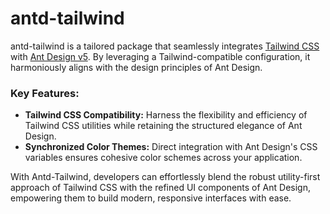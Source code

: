 # antd-tailwind

antd-tailwind is a tailored package that seamlessly integrates [Tailwind CSS](https://tailwindcss.com) with [Ant Design v5](https://ant.design). By leveraging a Tailwind-compatible configuration, it harmoniously aligns with the design principles of Ant Design.

### Key Features:

-   **Tailwind CSS Compatibility:** Harness the flexibility and efficiency of Tailwind CSS utilities while retaining the structured elegance of Ant Design.
-   **Synchronized Color Themes:** Direct integration with Ant Design's CSS variables ensures cohesive color schemes across your application.

With Antd-Tailwind, developers can effortlessly blend the robust utility-first approach of Tailwind CSS with the refined UI components of Ant Design, empowering them to build modern, responsive interfaces with ease.
